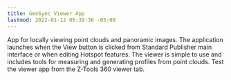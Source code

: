 ```yaml
---
title: GeoSync Viewer App
lastmod: 2022-01-12 05:39:36 -05:00
---
```

			
App for locally viewing point clouds and panoramic images.  The application launches when the View button is clicked from Standard Publisher main interface or when editing Hotspot features. The viewer is simple to use and includes tools for measuring and generating profiles from point clouds.  Test the viewer app from the Z-Tools 360 viewer tab.      